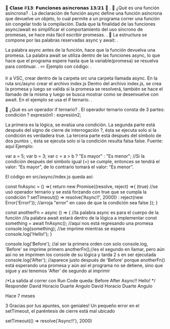 🎢 𝗖𝗹𝗮𝘀𝗲 #𝟭𝟯: 𝗙𝘂𝗻𝗰𝗶𝗼𝗻𝗲𝘀 𝗮𝘀í𝗻𝗰𝗿𝗼𝗻𝗮𝘀 𝟭𝟯/𝟮𝟭 🎢
.
🔁 ¿Qué es una función asíncrona?
.
La declaración de función async define una función asíncrona que devuelve un objeto, lo cual permite a un programa correr una función sin congelar todo la compilación.
Dada que la finalidad de las funciones async/await es simplificar el comportamiento del uso síncrono de promesas, se hace más fácil escribir promesas.
.
🔏 La estructura se compone por las palabras reservadas async y await:
.

La palabra async antes de la función, hace que la función devuelva una promesa.
La palabra await se utiliza dentro de las funciones async, lo que hace que el programa espere hasta que la variable(promesa) se resuelva para continuar.
.
✏️ Ejemplo con código:
.

Ir a VSC, crear dentro de la carpeta src una carpeta llamada async.
En la ruta src/async crear el archivo index.js
Dentro del archivo index.js, se crea la promesa y luego se valida si la promesa se resolverá, también se hace el llamado de la misma y luego se busca mostrar como se desenvuelve con await. En el ejemplo se usa el if ternario.
.

🚥 ¿Qué es un operador if ternario?
.
El operador ternario consta de 3 partes: condición ? expresión1 : expresión2;

La primera es la lógica, se evalúa una condición.
La segunda parte está después del signo de cierre de interrogación ?, ésta se ejecuta solo si la condición es verdadera true.
La tercera parte está después del símbolo de dos puntos :, ésta se ejecuta solo si la condición resulta falsa false.
Fuente: aquí
Ejemplo:

var a = 5;
var b = 3;
var c = a > b ? "Es mayor" : "Es menor";
//Si la condición después del símbolo igual (=) se cumple, entonces se tendrá el valor: “Es mayor”, de lo contrario tomará el valor: “Es menor”.

El código en src/async/index.js queda así:

const fnAsync = () =>{
    return new Promise((resolve, reject) =>{
        (true) //se usó operador ternario y se está forzando con true que se cumpla la condición
            ? setTimeout(() => resolve('Async!!', 2000))
            : reject(new Error('Error!')); //arroja "error" en caso de que la condición sea false
    });
}

const anotherFn = async () => { //la palabra async es para el cuerpo de la función
    //la palabra await estará dentro de la lógica a implementar
    const something = await fnAsync(); //aquí nos está regresando una promesa
    console.log(something); //se imprime mientras se espera
    console.log('Hello!');
}

console.log('Before'); //al ser la primera orden con solo console.log, 'Before' se imprime primero
anotherFn();//es el segundo en llamar, pero aún así no se imprimen los console de su lógica y tarda 2 s en ser ejecutada
console.log('After'); //aparece justo después de 'Before' porque anotherFn() está esperando una promesa y aún así el programa no se detiene, sino que sigue y así tenemos 'After' de segundo al imprimir

/*La salida al correr con Run Code queda:
Before
After
Async!!
Hello!
*/
Responder
David Horacio Duarte Angulo
David Horacio Duarte Angulo

Hace 7 meses

3
Gracias por tus apuntes, son geniales!
Un pequeño error en el setTimeout, el paréntesis de cierre está mal ubicado

setTimeout(() => resolve('Async!!'), 2000)